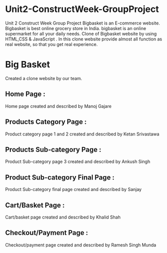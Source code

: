 # Unit2-ConstructWeek-GroupProject
Unit 2 Construct Week Group Project 
Bigbasket is an E-commerce website. Bigbasket is best online grocery store in India. bigbasket is an online supermarket for all your daily needs.
Clone of Bigbasket website by using HTML,CSS & JavaScript . In this clone website provide almost all function as real website, so that you get real experience.

# Big Basket
Created a clone website by our team.

## Home Page : 
Home page created and described by Manoj Gajare


## Products Category Page :
Product category page 1 and 2 created and described by Ketan Srivastawa

## Products Sub-category Page :
Product Sub-category page 3 created and described by Ankush Singh

## Product Sub-category Final Page :
Product Sub-category final page created and described by Sanjay

## Cart/Basket Page :
Cart/basket page created and described by Khalid Shah

## Checkout/Payment Page :
Checkout/payment page created and described by Ramesh Singh Munda
